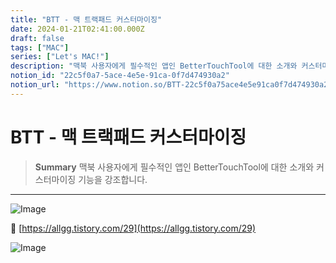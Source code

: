 ```yaml
---
title: "BTT - 맥 트랙패드 커스터마이징"
date: 2024-01-21T02:41:00.000Z
draft: false
tags: ["MAC"]
series: ["Let's MAC!"]
description: "맥북 사용자에게 필수적인 앱인 BetterTouchTool에 대한 소개와 커스터마이징 기능을 강조합니다."
notion_id: "22c5f0a7-5ace-4e5e-91ca-0f7d474930a2"
notion_url: "https://www.notion.so/BTT-22c5f0a75ace4e5e91ca0f7d474930a2"
---
```


# BTT - 맥 트랙패드 커스터마이징

> **Summary**
> 맥북 사용자에게 필수적인 앱인 BetterTouchTool에 대한 소개와 커스터마이징 기능을 강조합니다.

---

![Image](https://prod-files-secure.s3.us-west-2.amazonaws.com/09ccd4d5-876c-4bba-bbdf-cc77a0a11257/8d83f2d5-e05a-4e0b-8ee1-2eed30874266/Untitled.png?X-Amz-Algorithm=AWS4-HMAC-SHA256&X-Amz-Content-Sha256=UNSIGNED-PAYLOAD&X-Amz-Credential=ASIAZI2LB466QJB6TZ4P%2F20250724%2Fus-west-2%2Fs3%2Faws4_request&X-Amz-Date=20250724T083643Z&X-Amz-Expires=3600&X-Amz-Security-Token=IQoJb3JpZ2luX2VjEAAaCXVzLXdlc3QtMiJGMEQCID1sSFIa%2FXxg2eVvnX5G86Jw%2BBfGl3q%2FL8I2onQs11inAiAyhFzVcnSXv7nIs%2FPZCphWVBzCvmYMm1P0p3ThyDxUTSr%2FAwgpEAAaDDYzNzQyMzE4MzgwNSIMyz9XnFYMJD4gatFOKtwDbdW1B6pYGsBrhsPtKBY5nN1l7XOpkbD8rUNOeUFWqmDNUylWLT32Kb72TtsImL1RFpo0yen9OOfxHWCMeqeCEMn7SFSz1iKs9vchz2mwBmnVXkb2OzhDJyPteIYiLr%2Bfl2Xm1buFQCPSKL973eo6vmmNLV%2Fl7YPwHDS26k4egjDxfz1yuGIiPQEvqYXcsRj7SNWrkQBFxACVRhrXLar%2BnfNzy1HBYfVFt9FN3MA9%2FnEonbDImjsOye6XBYcTpB%2FNHcjqalSPOCXqlYvqbMWSSsLbzbrdOZmNjeHoAfcdQMRq0768T5NnG3YA5dr3iXTNnEKBw3oBJeVdEnIGXUyiFm3THCA686h%2BtsGh9XDHYt9jWsoxlHM7EbEkoDzlRwtb%2BFuGsDmbhWFnj4%2F64riWBu4cO3T30f%2BMT3NXc%2BgfOH7dk%2F3dw12wq1%2BE3sIVBGX0k7aT2o15XEugX%2BcI4w6r9LMqoZ7XPQqz1Ab3JFjt%2Bh%2FPRh9MlbynfR50R72XV3nbAZavshIKTMjxS43jFqpoHGHFfzmppKTu9WL6TphXMfu6ZZo8rfCdZ47NmVW%2FlAvY6F87I3EJE4KVhpXphaEsN6%2BxwbXYl57K1%2Bzy%2F571%2BHWDmVIOIshujxKAj98wnc%2BHxAY6pgEp3cSGehGsRpBdx48GfYqZraVluxhyoYHv0rSwhDWiIpcTAqibE9XaovZxEFJ9fet4Rt%2BfP5upQDTpso8cDOfjFKjUFCjl8ObxSQPTRtGVCCk1Srd7ElljQ3ANx%2B4O2nlLI5emcVSYB99yRqd%2F%2FkBIW3xghtsBzC5vT4xr1y7OhA65S36%2FIy%2Fp37xk5nbJIBYGmrg5lN55kBKffPf1P9huLt7%2BHbrR&X-Amz-Signature=89202b9ca918f26a72fea5ebc7fa6984ec21a9253125daa8b756898b17ed3829&X-Amz-SignedHeaders=host&x-amz-checksum-mode=ENABLED&x-id=GetObject)

🔗 [https://allgg.tistory.com/29](https://allgg.tistory.com/29)

![Image](https://prod-files-secure.s3.us-west-2.amazonaws.com/09ccd4d5-876c-4bba-bbdf-cc77a0a11257/9b9b6b94-4bab-4c22-a7ab-a424005eaa23/Untitled.png?X-Amz-Algorithm=AWS4-HMAC-SHA256&X-Amz-Content-Sha256=UNSIGNED-PAYLOAD&X-Amz-Credential=ASIAZI2LB466QJB6TZ4P%2F20250724%2Fus-west-2%2Fs3%2Faws4_request&X-Amz-Date=20250724T083643Z&X-Amz-Expires=3600&X-Amz-Security-Token=IQoJb3JpZ2luX2VjEAAaCXVzLXdlc3QtMiJGMEQCID1sSFIa%2FXxg2eVvnX5G86Jw%2BBfGl3q%2FL8I2onQs11inAiAyhFzVcnSXv7nIs%2FPZCphWVBzCvmYMm1P0p3ThyDxUTSr%2FAwgpEAAaDDYzNzQyMzE4MzgwNSIMyz9XnFYMJD4gatFOKtwDbdW1B6pYGsBrhsPtKBY5nN1l7XOpkbD8rUNOeUFWqmDNUylWLT32Kb72TtsImL1RFpo0yen9OOfxHWCMeqeCEMn7SFSz1iKs9vchz2mwBmnVXkb2OzhDJyPteIYiLr%2Bfl2Xm1buFQCPSKL973eo6vmmNLV%2Fl7YPwHDS26k4egjDxfz1yuGIiPQEvqYXcsRj7SNWrkQBFxACVRhrXLar%2BnfNzy1HBYfVFt9FN3MA9%2FnEonbDImjsOye6XBYcTpB%2FNHcjqalSPOCXqlYvqbMWSSsLbzbrdOZmNjeHoAfcdQMRq0768T5NnG3YA5dr3iXTNnEKBw3oBJeVdEnIGXUyiFm3THCA686h%2BtsGh9XDHYt9jWsoxlHM7EbEkoDzlRwtb%2BFuGsDmbhWFnj4%2F64riWBu4cO3T30f%2BMT3NXc%2BgfOH7dk%2F3dw12wq1%2BE3sIVBGX0k7aT2o15XEugX%2BcI4w6r9LMqoZ7XPQqz1Ab3JFjt%2Bh%2FPRh9MlbynfR50R72XV3nbAZavshIKTMjxS43jFqpoHGHFfzmppKTu9WL6TphXMfu6ZZo8rfCdZ47NmVW%2FlAvY6F87I3EJE4KVhpXphaEsN6%2BxwbXYl57K1%2Bzy%2F571%2BHWDmVIOIshujxKAj98wnc%2BHxAY6pgEp3cSGehGsRpBdx48GfYqZraVluxhyoYHv0rSwhDWiIpcTAqibE9XaovZxEFJ9fet4Rt%2BfP5upQDTpso8cDOfjFKjUFCjl8ObxSQPTRtGVCCk1Srd7ElljQ3ANx%2B4O2nlLI5emcVSYB99yRqd%2F%2FkBIW3xghtsBzC5vT4xr1y7OhA65S36%2FIy%2Fp37xk5nbJIBYGmrg5lN55kBKffPf1P9huLt7%2BHbrR&X-Amz-Signature=d704de6c30844546f4f5013a4853ab0f5859c1135fefc2af7bd42556ab0b2447&X-Amz-SignedHeaders=host&x-amz-checksum-mode=ENABLED&x-id=GetObject)

